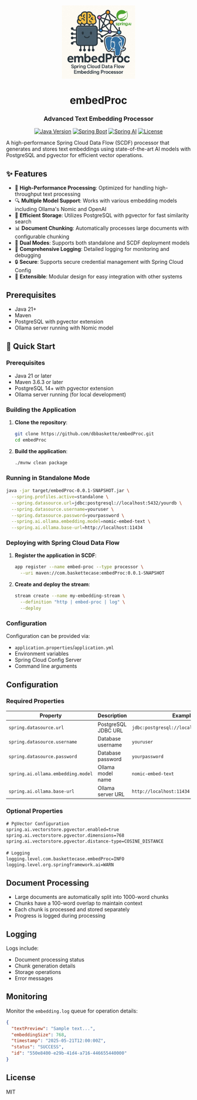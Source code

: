 <div align="center">
  <img src="images/embedProc.jpg" alt="embedProc Logo" width="200"/>
  <h1>embedProc</h1>
  <h3>Advanced Text Embedding Processor</h3>
  
  [![Java Version](https://img.shields.io/badge/java-21-brightgreen)](https://www.oracle.com/java/technologies/javase/jdk21-archive-downloads.html)
  [![Spring Boot](https://img.shields.io/badge/Spring%20Boot-3.5.0-brightgreen)](https://spring.io/projects/spring-boot)
  [![Spring AI](https://img.shields.io/badge/Spring%20AI-1.0.0-blue)](https://spring.io/projects/spring-ai)
  [![License](https://img.shields.io/badge/license-MIT-blue.svg)](LICENSE)
</div>

A high-performance Spring Cloud Data Flow (SCDF) processor that generates and stores text embeddings using state-of-the-art AI models with PostgreSQL and pgvector for efficient vector operations.

## ✨ Features

- 🚀 **High-Performance Processing**: Optimized for handling high-throughput text processing
- 🔍 **Multiple Model Support**: Works with various embedding models including Ollama's Nomic and OpenAI
- 💾 **Efficient Storage**: Utilizes PostgreSQL with pgvector for fast similarity search
- 📊 **Document Chunking**: Automatically processes large documents with configurable chunking
- 🔄 **Dual Modes**: Supports both standalone and SCDF deployment models
- 📝 **Comprehensive Logging**: Detailed logging for monitoring and debugging
- 🔒 **Secure**: Supports secure credential management with Spring Cloud Config
- 🧩 **Extensible**: Modular design for easy integration with other systems

## Prerequisites

- Java 21+
- Maven
- PostgreSQL with pgvector extension
- Ollama server running with Nomic model

## 🚀 Quick Start

### Prerequisites
- Java 21 or later
- Maven 3.6.3 or later
- PostgreSQL 14+ with pgvector extension
- Ollama server running (for local development)

### Building the Application

1. **Clone the repository**:
   ```bash
   git clone https://github.com/dbbaskette/embedProc.git
   cd embedProc
   ```

2. **Build the application**:
   ```bash
   ./mvnw clean package
   ```

### Running in Standalone Mode

```bash
java -jar target/embedProc-0.0.1-SNAPSHOT.jar \
  --spring.profiles.active=standalone \
  --spring.datasource.url=jdbc:postgresql://localhost:5432/yourdb \
  --spring.datasource.username=youruser \
  --spring.datasource.password=yourpassword \
  --spring.ai.ollama.embedding.model=nomic-embed-text \
  --spring.ai.ollama.base-url=http://localhost:11434
```

### Deploying with Spring Cloud Data Flow

1. **Register the application in SCDF**:
   ```bash
   app register --name embed-proc --type processor \
     --uri maven://com.baskettecase:embedProc:0.0.1-SNAPSHOT
   ```

2. **Create and deploy the stream**:
   ```bash
   stream create --name my-embedding-stream \
     --definition "http | embed-proc | log" \
     --deploy
   ```

### Configuration

Configuration can be provided via:
- `application.properties`/`application.yml`
- Environment variables
- Spring Cloud Config Server
- Command line arguments

## Configuration

### Required Properties

| Property | Description | Example |
|----------|-------------|---------|
| `spring.datasource.url` | PostgreSQL JDBC URL | `jdbc:postgresql://localhost:5432/yourdb` |
| `spring.datasource.username` | Database username | `youruser` |
| `spring.datasource.password` | Database password | `yourpassword` |
| `spring.ai.ollama.embedding.model` | Ollama model name | `nomic-embed-text` |
| `spring.ai.ollama.base-url` | Ollama server URL | `http://localhost:11434` |

### Optional Properties

```properties
# PgVector Configuration
spring.ai.vectorstore.pgvector.enabled=true
spring.ai.vectorstore.pgvector.dimensions=768
spring.ai.vectorstore.pgvector.distance-type=COSINE_DISTANCE

# Logging
logging.level.com.baskettecase.embedProc=INFO
logging.level.org.springframework.ai=WARN
```

## Document Processing

- Large documents are automatically split into 1000-word chunks
- Chunks have a 100-word overlap to maintain context
- Each chunk is processed and stored separately
- Progress is logged during processing

## Logging

Logs include:
- Document processing status
- Chunk generation details
- Storage operations
- Error messages

## Monitoring

Monitor the `embedding.log` queue for operation details:

```json
{
  "textPreview": "Sample text...",
  "embeddingSize": 768,
  "timestamp": "2025-05-21T12:00:00Z",
  "status": "SUCCESS",
  "id": "550e8400-e29b-41d4-a716-446655440000"
}
```

## License

MIT
